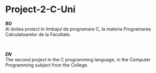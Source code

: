 # Project-2-C-Uni

<b><i>RO</i></b>
</br>
Al doilea proiect in limbajul de programare C, la materia Programarea Calculatoarelor de la Facultate.

</br>

<b><i>EN</i></b>
</br>
The second project in the C programming language, in the Computer Programming subject from the College.
